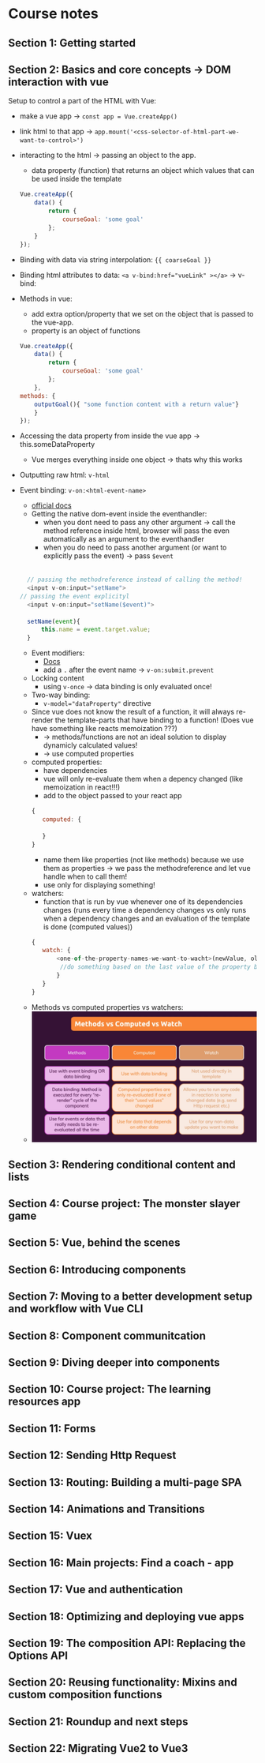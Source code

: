 # Course notes

## Section 1: Getting started

## Section 2: Basics and core concepts → DOM interaction with vue

Setup to control a part of the HTML with Vue:

- make a vue app → `const app = Vue.createApp()`
- link html to that app → `app.mount('<css-selector-of-html-part-we-want-to-control>')`
- interacting to the html → passing an object to the app.
    - data property (function) that returns an object which values that can be used inside the template

    ```javascript
    Vue.createApp({
        data() {
            return {
                courseGoal: 'some goal'
            };
        }
    });
    ```

- Binding with data via string interpolation: `{{ coarseGoal }}`
- Binding html attributes to data: `<a v-bind:href="vueLink" ></a>`  -> v-bind:<attribute name>
- Methods in vue:
    - add extra option/property that we set on the object that is passed to the vue-app.
    - property is an object of functions

    ```javascript
    Vue.createApp({
        data() {
            return {
                courseGoal: 'some goal'
            };
        },
    methods: {
        outputGoal(){ "some function content with a return value"}
        }
    });
    ```

- Accessing the data property from inside the vue app → this.someDataProperty
    - Vue merges everything inside one object → thats why this works
- Outputting raw html: `v-html`

- Event binding: `v-on:<html-event-name>`
  - [official docs](https://v3.vuejs.org/guide/events.html#event-handling) 
  - Getting the native dom-event inside the eventhandler:
    - when you dont need to pass any other argument -> call the method reference inside html, browser will pass the even automatically as an argument to the eventhandler
    - when you do need to pass another argument (or want to explicitly pass the event) -> pass `$event`
  ```javascript
  
    // passing the methodreference instead of calling the method! 
    <input v-on:input="setName"> 
  // passing the event explicityl 
    <input v-on:input="setName($event)"> 
  
    setName(event){
        this.name = event.target.value;    
    } 
  ```
  - Event modifiers:
    - [Docs](https://v3.vuejs.org/guide/events.html#event-modifiers)
    - add a `.` after the event name -> `v-on:submit.prevent`
  - Locking content
    - using `v-once` -> data binding is only evaluated once!
  - Two-way binding: 
    - `v-model="dataProperty"` directive
  - Since vue does not know the result of a function, it will always re-render the template-parts that have binding to a function! (Does vue have something like reacts memoization ???)
    - -> methods/functions are not an ideal solution to display dynamicly calculated values!
    - -> use computed properties
  - computed properties:
    - have dependencies
    - vue will only re-evaluate them when a depency changed (like memoization in react!!!)
    - add to the object passed to your react app
    ```javascript
    {
       computed: {
    
       }  
    }

    ```
    - name them like properties (not like methods) because we use them as properties -> we pass the methodreference and let vue handle when to call them!
    - use only for displaying something!
  - watchers:
    - function that is run by vue whenever one of its dependencies changes (runs every time a dependency changes vs only runs when a dependency changes and an evaluation of the template is done (computed values))
    ```javascript
    {
       watch: {
           <one-of-the-property-names-we-want-to-wacht>(newValue, oldValue){
            //do something based on the last value of the property being watched
           }
       }  
    }
    ```
  - Methods vs computed properties vs watchers:
  - ![img.png](./img/methods-computed-watchers-summary.png)
      
## Section 3: Rendering conditional content and lists

## Section 4: Course project: The monster slayer game

## Section 5: Vue, behind the scenes

## Section 6: Introducing components

## Section 7: Moving to a better development setup and workflow with Vue CLI

## Section 8: Component communitcation

## Section 9: Diving deeper into components

## Section 10: Course project: The learning resources app

## Section 11: Forms

## Section 12: Sending Http Request

## Section 13: Routing: Building a multi-page SPA

## Section 14: Animations and Transitions

## Section 15: Vuex

## Section 16: Main projects: Find a coach - app

## Section 17: Vue and authentication

## Section 18: Optimizing and deploying vue apps

## Section 19: The composition API: Replacing the Options API

## Section 20: Reusing functionality: Mixins and custom composition functions

## Section 21: Roundup and next steps

## Section 22: Migrating Vue2 to Vue3
